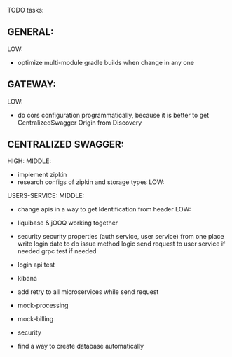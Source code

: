 TODO tasks:

GENERAL:
-
LOW:
- optimize multi-module gradle builds when change in any one

GATEWAY:
-
LOW:
- do cors configuration programmatically, because it is better to get CentralizedSwagger Origin from Discovery

CENTRALIZED SWAGGER: 
-
HIGH:
MIDDLE:
- implement zipkin
- research configs of zipkin and storage types
LOW:

USERS-SERVICE:
MIDDLE:
- change apis in a way to get Identification from header
LOW:
- liquibase & jOOQ working together


- security
     security properties (auth service, user service) from one place
     write login date to db
     issue method logic
     send request to user service if needed
     grpc
     test if needed
- login api test
- kibana
- add retry to all microservices while send request
- mock-processing
- mock-billing
- security
- find a way to create database automatically
